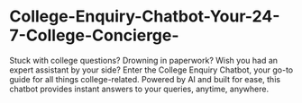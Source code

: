 # College-Enquiry-Chatbot-Your-24-7-College-Concierge-
Stuck with college questions? Drowning in paperwork? Wish you had an expert assistant by your side? Enter the College Enquiry Chatbot, your go-to guide for all things college-related. Powered by AI and built for ease, this chatbot provides instant answers to your queries, anytime, anywhere.
